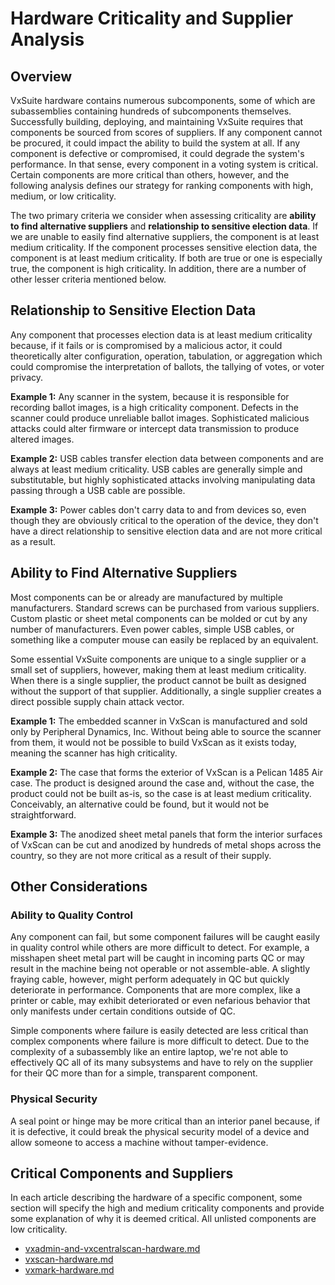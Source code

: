 # Hardware Criticality and Supplier Analysis

## Overview

VxSuite hardware contains numerous subcomponents, some of which are subassemblies containing hundreds of subcomponents themselves. Successfully building, deploying, and maintaining VxSuite requires that components be sourced from scores of suppliers. If any component cannot be procured, it could impact the ability to build the system at all. If any component is defective or compromised, it could degrade the system's performance. In that sense, every component in a voting system is critical. Certain components are more critical than others, however, and the following analysis defines our strategy for ranking components with high, medium, or low criticality.

The two primary criteria we consider when assessing criticality are **ability to find alternative suppliers** and **relationship to sensitive election data**. If we are unable to easily find alternative suppliers, the component is at least medium criticality. If the component processes sensitive election data, the component is at least medium criticality. If both are true or one is especially true, the component is high criticality. In addition, there are a number of other lesser criteria mentioned below.

## Relationship to Sensitive Election Data

Any component that processes election data is at least medium criticality because, if it fails or is compromised by a malicious actor, it could theoretically alter configuration, operation, tabulation, or aggregation which could compromise the interpretation of ballots, the tallying of votes, or voter privacy.

**Example 1:** Any scanner in the system, because it is responsible for recording ballot images, is a high criticality component. Defects in the scanner could produce unreliable ballot images. Sophisticated malicious attacks could alter firmware or intercept data transmission to produce altered images.

**Example 2:** USB cables transfer election data between components and are always at least medium criticality. USB cables are generally simple and substitutable, but highly sophisticated attacks involving manipulating data passing through a USB cable are possible.

**Example 3:** Power cables don't carry data to and from devices so, even though they are obviously critical to the operation of the device, they don't have a direct relationship to sensitive election data and are not more critical as a result.

## Ability to Find Alternative Suppliers

Most components can be or already are manufactured by multiple manufacturers. Standard screws can be purchased from various suppliers. Custom plastic or sheet metal components can be molded or cut by any number of manufacturers. Even power cables, simple USB cables, or something like a computer mouse can easily be replaced by an equivalent.&#x20;

Some essential VxSuite components are unique to a single supplier or a small set of suppliers, however, making them at least medium criticality. When there is a single supplier, the product cannot be built as designed without the support of that supplier. Additionally, a single supplier creates a direct possible supply chain attack vector.

**Example 1:** The embedded scanner in VxScan is manufactured and sold only by Peripheral Dynamics, Inc. Without being able to source the scanner from them, it would not be possible to build VxScan as it exists today, meaning the scanner has high criticality.

**Example 2:** The case that forms the exterior of VxScan is a Pelican 1485 Air case. The product is designed around the case and, without the case, the product could not be built as-is, so the case is at least medium criticality. Conceivably, an alternative could be found, but it would not be straightforward.

**Example 3:** The anodized sheet metal panels that form the interior surfaces of VxScan can be cut and anodized by hundreds of metal shops across the country, so they are not more critical as a result of their supply.

## Other Considerations

### Ability to Quality Control

Any component can fail, but some component failures will be caught easily in quality control while others are more difficult to detect. For example, a misshapen sheet metal part will be caught in incoming parts QC or may result in the machine being not operable or not assemble-able. A slightly fraying cable, however, might perform adequately in QC but quickly deteriorate in performance. Components that are more complex, like a printer or cable, may exhibit deteriorated or even nefarious behavior that only manifests under certain conditions outside of QC.

Simple components where failure is easily detected are less critical than complex components where failure is more difficult to detect. Due to the complexity of a subassembly like an entire laptop, we're not able to effectively QC all of its many subsystems and have to rely on the supplier for their QC more than for a simple, transparent component.

### Physical Security

A seal point or hinge may be more critical than an interior panel because, if it is defective, it could break the physical security model of a device and allow someone to access a machine without tamper-evidence.

## Critical Components and Suppliers

In each article describing the hardware of a specific component, some section will specify the high and medium criticality components and provide some explanation of why it is deemed critical. All unlisted components are low criticality.

* [vxadmin-and-vxcentralscan-hardware.md](vxadmin-and-vxcentralscan-hardware.md "mention")
* [vxscan-hardware.md](vxscan-hardware.md "mention")
* [vxmark-hardware.md](vxmark-hardware.md "mention")





